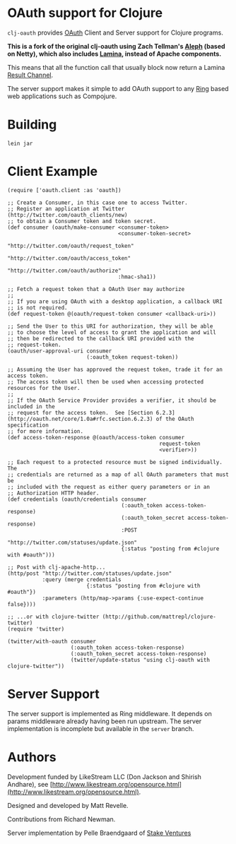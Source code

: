 # OAuth support for Clojure #

`clj-oauth` provides [OAuth](http://oauth.net) Client and Server support for Clojure programs.

**This is a fork of the original clj-oauth using Zach Tellman's
[Aleph](https://github.com/ztellman/aleph) (based on Netty), which
also includes [Lamina](https://github.com/ztellman/lamina), instead of
Apache components.**

This means that all the function call that usually
block now return a Lamina [Result Channel](https://github.com/ztellman/lamina/wiki/Result-Channels).

The server support makes it simple to add OAuth support to any
[Ring](http://github.com/mmcgrana/ring) based web applications such as
Compojure.

# Building #

`lein jar`

# Client Example #

    (require ['oauth.client :as 'oauth])

    ;; Create a Consumer, in this case one to access Twitter.
    ;; Register an application at Twitter (http://twitter.com/oauth_clients/new)
    ;; to obtain a Consumer token and token secret.
    (def consumer (oauth/make-consumer <consumer-token>
                                       <consumer-token-secret>
                                       "http://twitter.com/oauth/request_token"
                                       "http://twitter.com/oauth/access_token"
                                       "http://twitter.com/oauth/authorize"
                                       :hmac-sha1))

    ;; Fetch a request token that a OAuth User may authorize
    ;;
    ;; If you are using OAuth with a desktop application, a callback URI
    ;; is not required.
    (def request-token @(oauth/request-token consumer <callback-uri>))

    ;; Send the User to this URI for authorization, they will be able
    ;; to choose the level of access to grant the application and will
    ;; then be redirected to the callback URI provided with the
    ;; request-token.
    (oauth/user-approval-uri consumer
                             (:oauth_token request-token))

    ;; Assuming the User has approved the request token, trade it for an access token.
    ;; The access token will then be used when accessing protected resources for the User.
    ;;
    ;; If the OAuth Service Provider provides a verifier, it should be included in the
    ;; request for the access token.  See [Section 6.2.3](http://oauth.net/core/1.0a#rfc.section.6.2.3) of the OAuth specification
    ;; for more information.
    (def access-token-response @(oauth/access-token consumer
                                                    request-token
                                                    <verifier>))

    ;; Each request to a protected resource must be signed individually.  The
    ;; credentials are returned as a map of all OAuth parameters that must be
    ;; included with the request as either query parameters or in an
    ;; Authorization HTTP header.
    (def credentials (oauth/credentials consumer
                                        (:oauth_token access-token-response)
                                        (:oauth_token_secret access-token-response)
                                        :POST
                                        "http://twitter.com/statuses/update.json"
                                        {:status "posting from #clojure with #oauth")))

    ;; Post with clj-apache-http...
    (http/post "http://twitter.com/statuses/update.json"
               :query (merge credentials
                             {:status "posting from #clojure with #oauth"})
               :parameters (http/map->params {:use-expect-continue false})))

    ;; ...or with clojure-twitter (http://github.com/mattrepl/clojure-twitter)
    (require 'twitter)

    (twitter/with-oauth consumer
                        (:oauth_token access-token-response)
                        (:oauth_token_secret access-token-response)
                        (twitter/update-status "using clj-oauth with clojure-twitter"))

# Server Support #

The server support is implemented as Ring middleware. It depends on
params middleware already having been run upstream.  The server
implementation is incomplete but available in the `server` branch.

# Authors #

Development funded by LikeStream LLC (Don Jackson and Shirish Andhare), see [http://www.likestream.org/opensource.html](http://www.likestream.org/opensource.html).

Designed and developed by Matt Revelle.

Contributions from Richard Newman.

Server implementation by Pelle Braendgaard of [Stake Ventures](http://stakeventures.com)
